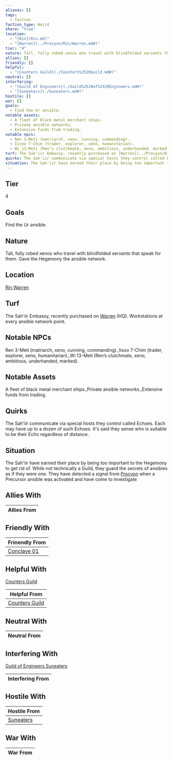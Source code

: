 ```yaml
---
aliases: []
tags:
  - faction
faction_type: Weird
share: "true"
location:
  - "[Rin](Rin.md)"
  - "[Warren](../Procyon/Rin/Warren.md#)"
tier: "4"
nature: Tall, fully robed xenos who travel with blindfolded servants that speak for them. Gave the Hegemony the ansible network.
allies: []
friendly: []
helpful:
  - "[Counters Guild](./Counters%2520Guild.md#)"
neutral: []
interfering:
  - "[Guild of Engineers](./Guild%2520of%2520Engineers.md#)"
  - "[Suneaters](./Suneaters.md#)"
hostile: []
war: []
goals:
  - Find the Ur ansible.
notable assets:
  - A fleet of black metal merchant ships.
  - Private ansible networks.
  - Extensive funds from trading.
notable npcs:
  - Ren 3-Meti (matriarch, xeno, cunning, commanding).
  - Iisoo 7-Chim (trader, explorer, xeno, humanitarian).
  - Wi 13-Meti (Ren’s clutchmate, xeno, ambitious, underhanded, marked).
turf: The Sah'iir Embassy, recently purchased on [Warren](../Procyon/Rin/Warren.md#) (HQ). Workstations at every ansible network point.
quirks: The Sah'iir communicate via special hosts they control called Echoes. Each may have up to a dozen of such Echoes. It's said they sense who is suitable to be their Echo regardless of distance.
situation: The Sah'iir have earned their place by being too important to the Hegemony to get rid of. While not technically a Guild, they guard the secrets of ansibles as if they were one. They have detected a signal from [Procyon](Procyon/Procyon.md) when a Precursor ansible was activated and have come to investigate
---
```

## Tier

4

## Goals

Find the Ur ansible.

## Nature

Tall, fully robed xenos who travel with blindfolded servants that speak for them. Gave the Hegemony the ansible network.

## Location

[Rin](../Procyon/Rin/index.md),[Warren](../Procyon/Rin/Warren.md.md#.md#)

## Turf

The Sah'iir Embassy, recently purchased on [Warren](Procyon/Rin/Warren.md) (HQ). Workstations at every ansible network point.

## Notable NPCs

Ren 3-Meti (matriarch, xeno, cunning, commanding).,Iisoo 7-Chim (trader, explorer, xeno, humanitarian).,Wi 13-Meti (Ren’s clutchmate, xeno, ambitious, underhanded, marked).

## Notable Assets

A fleet of black metal merchant ships.,Private ansible networks.,Extensive funds from trading.

## Quirks

The Sah'iir communicate via special hosts they control called Echoes. Each may have up to a dozen of such Echoes. It's said they sense who is suitable to be their Echo regardless of distance.

## Situation

The Sah'iir have earned their place by being too important to the Hegemony to get rid of. While not technically a Guild, they guard the secrets of ansibles as if they were one. They have detected a signal from [Procyon](Procyon/Procyon.md) when a Precursor ansible was activated and have come to investigate

## Allies With



| Allies From |
| ----------- |


## Friendly With



| Frinendly From                           |
| ---------------------------------------- |
| [Conclave 01](./Conclave%2001.md) |


## Helpful With

[Counters Guild](./Counters%2520Guild.md.md#)

| Helpful From                                   |
| ---------------------------------------------- |
| [Counters Guild](./Counters%2520Guild.md.md#) |


## Neutral With




| Neutral From |
| ------------ |



## Interfering With

[Guild of Engineers](./Guild%2520of%2520Engineers.md.md#),[Suneaters](./Suneaters.md.md#)


| Interfering From |
| ---------------- |



## Hostile With




| Hostile From                         |
| ------------------------------------ |
| [Suneaters](./Suneaters.md.md#) |



## War With



| War From |
| -------- |

